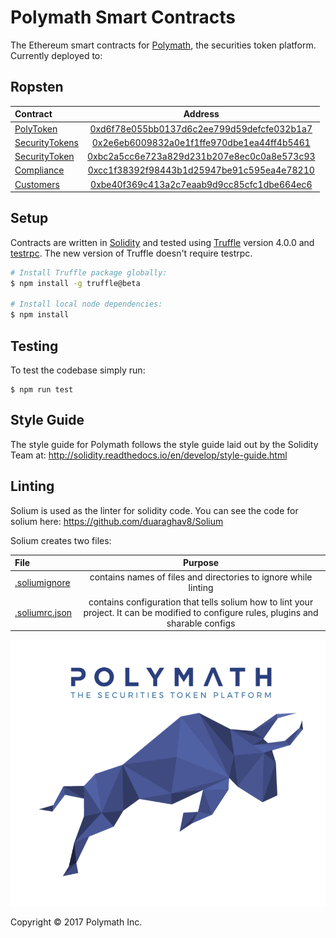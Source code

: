 # Polymath Smart Contracts

The Ethereum smart contracts for [Polymath][polymath], the securities token platform. Currently deployed to:

## Ropsten

| Contract       | Address                                    |
| :-------------| :-----------------------------------------:|
| [PolyToken](./contracts/PolyToken.sol)     | [0xd6f78e055bb0137d6c2ee799d59defcfe032b1a7](https://ropsten.etherscan.io/address/0xd6f78e055bb0137d6c2ee799d59defcfe032b1a7) |
| [SecurityTokens](./contracts/SecurityTokens.sol) | [0x2e6eb6009832a0e1f1ffe970dbe1ea44ff4b5461](https://ropsten.etherscan.io/address/0x2e6eb6009832a0e1f1ffe970dbe1ea44ff4b5461) |
| [SecurityToken](./contracts/SecurityToken.sol)  | [0xbc2a5cc6e723a829d231b207e8ec0c0a8e573c93](https://ropsten.etherscan.io/address/0xbc2a5cc6e723a829d231b207e8ec0c0a8e573c93) |
| [Compliance](./contracts/Compliance.sol)     | [0xcc1f38392f98443b1d25947be91c595ea4e78210](https://ropsten.etherscan.io/address/0xcc1f38392f98443b1d25947be91c595ea4e78210) |
| [Customers](./contracts/Customers.sol)      | [0xbe40f369c413a2c7eaab9d9cc85cfc1dbe664ec6](https://ropsten.etherscan.io/address/0xbe40f369c413a2c7eaab9d9cc85cfc1dbe664ec6) |

## Setup

Contracts are written in [Solidity][solidity] and tested using [Truffle][truffle] version 4.0.0 and [testrpc][testrpc].
The new version of Truffle doesn't require testrpc.

```bash
# Install Truffle package globally:
$ npm install -g truffle@beta

# Install local node dependencies:
$ npm install
```

## Testing

To test the codebase simply run:

```
$ npm run test
```

## Style Guide 

The style guide for Polymath follows the style guide laid out by the Solidity Team at: http://solidity.readthedocs.io/en/develop/style-guide.html

## Linting 
 
Solium is used as the linter for solidity code. You can see the code for solium here: https://github.com/duaraghav8/Solium

Solium creates two files:

| File       | Purpose                                    |
| :-------------| :-----------------------------------------:|
| [.soliumignore](./soliumignore)     | contains names of files and directories to ignore while linting|
| [.soliumrc.json](./soliumrc.json) | contains configuration that tells solium how to lint your project. It can be  modified to configure rules, plugins and sharable configs |

![Polymath](Polymath.png)

Copyright © 2017 Polymath Inc.

[polymath]: https://polymath.network
[ethereum]: https://www.ethereum.org/

[solidity]: https://solidity.readthedocs.io/en/develop/
[truffle]: http://truffleframework.com/
[testrpc]: https://github.com/ethereumjs/testrpc
